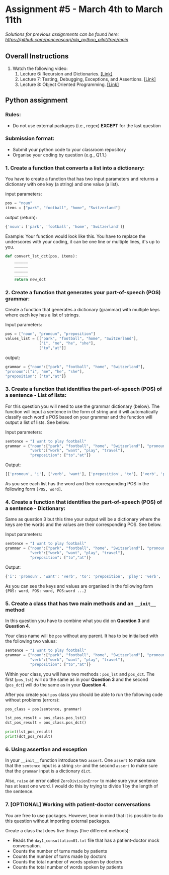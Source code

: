 # Assignment #5 - March 4th to March 11th

###### *Solutions for previous assignments can be found here: https://github.com/ponceoscarj/nlp_python_pilot/tree/main*


## Overall Instructions
1. Watch the following video:
    1. Lecture 6: Recursion and Dictionaries. [[Link]](https://ocw.mit.edu/courses/6-0001-introduction-to-computer-science-and-programming-in-python-fall-2016/resources/lecture-6-recursion-and-dictionaries/)
    2. Lecture 7: Testing, Debugging, Exceptions, and Assertions. [[Link]](https://ocw.mit.edu/courses/6-0001-introduction-to-computer-science-and-programming-in-python-fall-2016/resources/lecture-7-testing-debugging-exceptions-and-assertions/)
    3. Lecture 8: Object Oriented Programming. [[Link]](https://ocw.mit.edu/courses/6-0001-introduction-to-computer-science-and-programming-in-python-fall-2016/resources/lecture-8-object-oriented-programming/)


## Python assignment

### Rules:
- Do not use external packages (i.e., regex) **EXCEPT** for the last question

### Submission format:
- Submit your python code to your classroom repository
- Organise your coding by question (e.g., Q1.1.)

### 1. Create a function that converts a list into a dictionary: 
You have to create a function that has two input parameters and returns a dictionary with one key (a string) and one value (a list).

input parameters:
```python
pos = "noun"
items = ["park", "football", "home", "Switzerland"]
```

output (return):
```python
{'noun': ['park', 'football', 'home', 'Switzerland']}
```

Example:
Your function would look like this. You have to replace the underscores with your coding, it can be one line or multiple lines, it's up to you.
```python
def convert_lst_dct(pos, items):
    ______
    ______
    ______
    ______
    return new_dct
```

### 2. Create a function that generates your part-of-speech (POS) grammar:  
Create a function that generates a dictionary (grammar) with multiple keys where each key has a list of strings.

Input parameters:
```python
pos = ["noun", "pronoun", "preposition"]
values_list = [["park", "football", "home", "Switzerland"], 
               ["i", "me", "he", "she"],
               ["to","at"]]
```
output:
```python
grammar = {"noun":["park", "football", "home", "Switzerland"], 
"pronoun":["i", "me", "he", "she"], 
"preposition": ["to","at"]}
```



### 3. Create a function that identifies the part-of-speech (POS) of a sentence - List of lists:  
For this question you will need to use the grammar dictionary (below). The function will input a sentence in the form  of string and it will automatically classify each word's POS based on your grammar and the function will output a list of lists. See below.


Input parameters:
```python
sentence = "I want to play football"
grammar = {"noun":["park", "football", "home", "Switzerland"], "pronoun":["i", "me", "he", "she"],
           "verb":["work", "want", "play", "travel"], 
           "preposition": ["to","at"]}
```

Output:
```python
[['pronoun', 'i'], ['verb', 'want'], ['preposition', 'to'], ['verb', 'play'], ['noun', 'football']]
```

As you see each list has the word and their corresponding POS in the following form `[POS, word]`.

### 4. Create a function that identifies the part-of-speech (POS) of a sentence - Dictionary:  
Same as question 3 but this time your output will be a dictionary where the keys are the words and the values are their corresponding POS. See below.

Input parameters:
```python
sentence = "I want to play football"
grammar = {"noun":["park", "football", "home", "Switzerland"], "pronoun":["i", "me", "he", "she"],
           "verb":["work", "want", "play", "travel"], 
           "preposition": ["to","at"]} 
```

Output:
```python
{'i': 'pronoun', 'want': 'verb', 'to': 'preposition', 'play': 'verb', 'football': 'noun'}
```

As you can see the keys and values are organised in the following form `{POS: word, POS: word, POS:word ...}`

### 5. Create a class that has two main methods and an `__init__` method  
In this question you have to combine what you did on **Question 3** and **Question 4**. 

Your class name will be `pos` without any parent. It has to be initialised with the following two values: 

```python
sentence = "I want to play football"
grammar = {"noun":["park", "football", "home", "Switzerland"], "pronoun":["i", "me", "he", "she"],
           "verb":["work", "want", "play", "travel"], 
           "preposition": ["to","at"]} 
```

Within your class, you will have two methods : `pos_lst` and `pos_dct`. The first (`pos_lst`) will do the same as in your **Question 3** and the second (`pos_dct`) will do the same as in your **Question 4**.

After you create your `pos` class you should be able to run the following code without problems (errors):

```python
pos_class = pos(sentence, grammar)

lst_pos_result = pos_class.pos_lst()
dct_pos_result = pos_class.pos_dct()

print(lst_pos_result)
print(dct_pos_result)
```

### 6. Using assertion and exception
In your `__init__` function introduce two `assert`. One `assert` to make sure that the `sentence` input is a string `str` and  the second `assert` to make sure that the `grammar` input is a dictionary `dict`.

Also, `raise` an error called `ZeroDivisionError` to make sure your sentence has at least one word. I would do this by trying to divide 1 by the length of the sentence. 


### 7. [OPTIONAL] Working with patient-doctor conversations
You are free to use packages. However, bear in mind that it is possible to do this question without importing external packages.

 Create a class that does five things (five different methods):
- Reads the `day1_consultation01.txt` file that has a patient-doctor mock conversation.
- Counts the number of turns made by patients 
- Counts the number of turns made by doctors
- Counts the total number of words spoken by doctors
- Counts the total number of words spoken by patients

